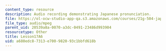 ```yaml
---
content_type: resource
description: Audio recording demonstrating Japanese pronunciation.
file: https://ol-ocw-studio-app-qa.s3.amazonaws.com/courses/21g-504-japanese-iv-spring-2009/a680edc87313e700982093c1bbfd618b_Lesson17A6.mp3
file_type: audio/mpeg
parent_uid: 20539a8a-0070-a3dc-0491-23486d993904
resourcetype: Other
title: Lesson17A6
uid: a680edc8-7313-e700-9820-93c1bbfd618b
---
```

